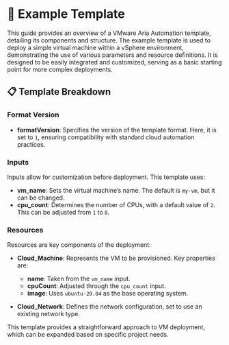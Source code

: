 # 📄 Example Template

This guide provides an overview of a VMware Aria Automation template, detailing its components and structure. The example template is used to deploy a simple virtual machine within a vSphere environment, demonstrating the use of various parameters and resource definitions. It is designed to be easily integrated and customized, serving as a basic starting point for more complex deployments.

## 📋 Template Breakdown

### Format Version
- **formatVersion**: Specifies the version of the template format. Here, it is set to `1`, ensuring compatibility with standard cloud automation practices.

### Inputs 
Inputs allow for customization before deployment. This template uses:
- **vm_name**: Sets the virtual machine’s name. The default is `my-vm`, but it can be changed.
- **cpu_count**: Determines the number of CPUs, with a default value of `2`. This can be adjusted from `1` to `8`.

### Resources
Resources are key components of the deployment:
- **Cloud_Machine**: Represents the VM to be provisioned. Key properties are:
  - **name**: Taken from the `vm_name` input.
  - **cpuCount**: Adjusted through the `cpu_count` input.
  - **image**: Uses `ubuntu-20.04` as the base operating system.
  
- **Cloud_Network**: Defines the network configuration, set to use an existing network type.

This template provides a straightforward approach to VM deployment, which can be expanded based on specific project needs.